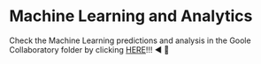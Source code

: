 # Machine Learning and Analytics
Check the Machine Learning predictions and analysis in the Goole Collaboratory folder by clicking [HERE](https://github.com/bbucalonserra/machine_learning_and_analytics/blob/main/Project_Delay_Deliveries.ipynb)!!! :arrow_backward: :bookmark_tabs: 
